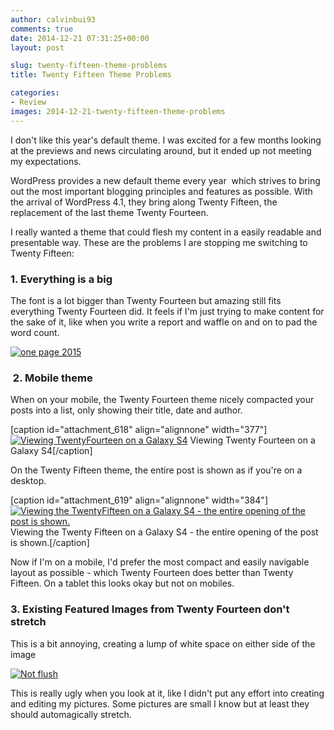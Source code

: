 ```yaml
---
author: calvinbui93
comments: true
date: 2014-12-21 07:31:25+00:00
layout: post

slug: twenty-fifteen-theme-problems
title: Twenty Fifteen Theme Problems

categories:
- Review
images: 2014-12-21-twenty-fifteen-theme-problems
---
```


I don't like this year's default theme. I was excited for a few months looking at the previews and news circulating around, but it ended up not meeting my expectations.

<!-- more -->

WordPress provides a new default theme every year  which strives to bring out the most important blogging principles and features as possible. With the arrival of WordPress 4.1, they bring along Twenty Fifteen, the replacement of the last theme Twenty Fourteen.

I really wanted a theme that could flesh my content in a easily readable and presentable way. These are the problems I are stopping me switching to Twenty Fifteen:


### 1. Everything is a big


The font is a lot bigger than Twenty Fourteen but amazing still fits everything Twenty Fourteen did. It feels if I'm just trying to make content for the sake of it, like when you write a report and waffle on and on to pad the word count.

[![one page 2015](/images/{{page.images}}/one-page-2015.png)](/images/{{page.images}}/one-page-2015.png)


###  2. Mobile theme


When on your mobile, the Twenty Fourteen theme nicely compacted your posts into a list, only showing their title, date and author.

[caption id="attachment_618" align="alignnone" width="377"][![Viewing TwentyFourteen on a Galaxy S4](/images/{{page.images}}/mobile-t14.png)](/images/{{page.images}}/mobile-t14.png) Viewing Twenty Fourteen on a Galaxy S4[/caption]

On the Twenty Fifteen theme, the entire post is shown as if you're on a desktop.

[caption id="attachment_619" align="alignnone" width="384"][![Viewing the TwentyFifteen on a Galaxy S4 - the entire opening of the post is shown.](/images/{{page.images}}/mobile-t15.png)](/images/{{page.images}}/mobile-t15.png) Viewing the Twenty Fifteen on a Galaxy S4 - the entire opening of the post is shown.[/caption]

Now if I'm on a mobile, I'd prefer the most compact and easily navigable layout as possible - which Twenty Fourteen does better than Twenty Fifteen. On a tablet this looks okay but not on mobiles.


### 3. Existing Featured Images from Twenty Fourteen don't stretch


This is a bit annoying, creating a lump of white space on either side of the image

[![Not flush](/images/{{page.images}}/not-flush1.png)](/images/{{page.images}}/not-flush1.png)



This is really ugly when you look at it, like I didn't put any effort into creating and editing my pictures. Some pictures are small I know but at least they should automagically stretch.
